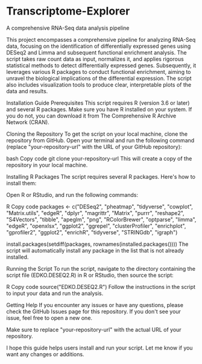 # Transcriptome-Explorer
A comprehensive RNA-Seq data analysis pipeline

This project encompasses a comprehensive pipeline for analyzing RNA-Seq data, focusing on the identification of differentially expressed genes using DESeq2 and Limma and subsequent functional enrichment analysis. The script takes raw count data as input, normalizes it, and applies rigorous statistical methods to detect differentially expressed genes. Subsequently, it leverages various R packages to conduct functional enrichment, aiming to unravel the biological implications of the differential expression. The script also includes visualization tools to produce clear, interpretable plots of the data and results.

Installation Guide
Prerequisites
This script requires R (version 3.6 or later) and several R packages. Make sure you have R installed on your system. If you do not, you can download it from The Comprehensive R Archive Network (CRAN).

Cloning the Repository
To get the script on your local machine, clone the repository from GitHub. Open your terminal and run the following command (replace "your-repository-url" with the URL of your GitHub repository):

bash
Copy code
git clone your-repository-url
This will create a copy of the repository in your local machine.

Installing R Packages
The script requires several R packages. Here's how to install them:

Open R or RStudio, and run the following commands:

R
Copy code
packages <- c("DESeq2", "pheatmap", "tidyverse", "cowplot", "Matrix.utils", "edgeR", "dplyr", "magrittr", 
"Matrix", "purrr", "reshape2", "S4Vectors", "tibble", "apeglm", "png", "RColorBrewer", "optparse", "limma", 
"edgeR", "openxlsx", "ggplot2", "ggrepel", "clusterProfiler", "enrichplot", "gprofiler2", "ggplot2", "enrichR", 
"tidyverse", "STRINGdb", "igraph")

install.packages(setdiff(packages, rownames(installed.packages())))
The script will automatically install any package in the list that is not already installed.

Running the Script
To run the script, navigate to the directory containing the script file (EDKO.DESEQ2.R) in R or RStudio, then source the script:

R
Copy code
source("EDKO.DESEQ2.R")
Follow the instructions in the script to input your data and run the analysis.

Getting Help
If you encounter any issues or have any questions, please check the GitHub Issues page for this repository. If you don't see your issue, feel free to open a new one.

Make sure to replace "your-repository-url" with the actual URL of your repository.

I hope this guide helps users install and run your script. Let me know if you want any changes or additions.





